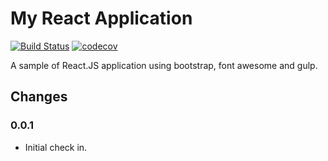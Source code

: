 # My React Application

[![Build Status](https://travis-ci.org/ebaskoro/my-react-app.svg?branch=master)](https://travis-ci.org/ebaskoro/my-react-app)
[![codecov](https://codecov.io/gh/ebaskoro/my-react-app/branch/master/graph/badge.svg)](https://codecov.io/gh/ebaskoro/my-react-app)

A sample of React.JS application using bootstrap, font awesome and gulp.

## Changes

### 0.0.1

* Initial check in.
